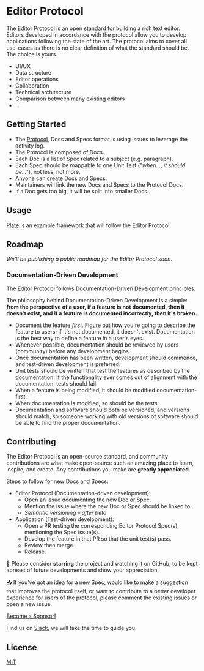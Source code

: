 # Editor Protocol

The Editor Protocol is an open standard for building a rich text editor. Editors developed in accordance with the protocol allow you to develop applications following the state of the art. The protocol aims to cover all use-cases as there is no clear definition of what the standard should be. The choice is yours.

- UI/UX
- Data structure
- Editor operations
- Collaboration
- Technical architecture
- Comparison between many existing editors
- ...

## Getting Started

- The [Protocol](https://github.com/udecode/editor-protocol/issues/1), Docs and Specs format is using issues to leverage the activity log.
- The Protocol is composed of Docs.
- Each Doc is a list of Spec related to a subject (e.g. paragraph).
- Each Spec should be mappable to one Unit Test (_"when..., it should be..."_), not less, not more.
- Anyone can create Docs and Specs.
- Maintainers will link the new Docs and Specs to the Protocol Docs.
- If a Doc gets too big, it will be split into smaller Docs.

## Usage

[Plate](https://github.com/udecode/plate) is an example framework that will follow the Editor Protocol.

## Roadmap

_We’ll be publishing a public roadmap for the Editor Protocol soon._

<!-- See the [open issues](https://github.com/udecode/editor-protocol/issues?q=is%3Aissue+is%3Aopen) for a list of some proposed features (and known issues). -->

### Documentation-Driven Development

The Editor Protocol follows Documentation-Driven Development principles.

The philosophy behind Documentation-Driven Development is a simple: **from the perspective of a user, if a feature is not documented, then it doesn't exist, and if a feature is documented incorrectly, then it's broken.**

- Document the feature *first*. Figure out how you're going to describe the feature to users; if it's not documented, it doesn't exist. Documentation is the best way to define a feature in a user's eyes.
- Whenever possible, documentation should be reviewed by users (community) before any development begins.
- Once documentation has been written, development should commence, and test-driven development is preferred.
- Unit tests should be written that test the features as described by the documentation. If the functionality ever comes out of alignment with the documentation, tests should fail.
- When a feature is being modified, it should be modified documentation-first.
- When documentation is modified, so should be the tests.
- Documentation and software should both be versioned, and versions should match, so someone working with old versions of software should be able to find the proper documentation.

## Contributing

The Editor Protocol is an open-source standard, and community contributions are what make open-source such an amazing place to learn, inspire, and create. Any contributions you make are **greatly appreciated**.

Steps to follow for new Docs and Specs:
- Editor Protocol (Documentation-driven development):
  - Open an issue documenting the new Doc or Spec.
  - Mention the issue where the new Doc or Spec should be linked to.
  - _Semantic versioning – after beta_
- Application (Test-driven development):
  - Open a PR testing the corresponding Editor Protocol Spec(s), mentioning the Spec issue(s).
  - Develop the feature in that PR so that the unit test(s) pass.
  - Review then merge.
  - Release.

🌟 Please consider **starring** the project and watching it on GitHub, to be kept abreast of future developments and show your appreciation.

📥 If you’ve got an idea for a new Spec, would like to make a suggestion that improves the protocol itself, or want to contribute to a better developer experience for users of the protocol, please comment the existing issues or open a new issue.

<!-- If you’re looking for inspiration regarding new specs to write, or contributions you could make, please check the [open issues](https://github.com/udecode/editor-protocol/issues?q=is%3Aissue+is%3Aopen). -->

[Become a Sponsor!](https://github.com/sponsors/zbeyens)

Find us on [Slack](https://slate-js.slack.com/messages/plate), we will take the time to guide you.

## License

[MIT](https://github.com/udecode/editor-protocol/blob/main/LICENSE)
